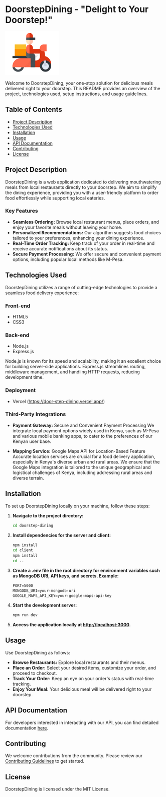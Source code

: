 # DoorstepDining - "Delight to Your Doorstep!"

![DoorstepDining Logo](Logo.png)

Welcome to DoorstepDining, your one-stop solution for delicious meals delivered right to your doorstep. This README provides an overview of the project, technologies used, setup instructions, and usage guidelines.

## Table of Contents
- [Project Description](#project-description)
- [Technologies Used](#technologies-used)
- [Installation](#installation)
- [Usage](#usage)
- [API Documentation](#api-documentation)
- [Contributing](#contributing)
- [License](#license)

## Project Description
DoorstepDining is a web application dedicated to delivering mouthwatering meals from local restaurants directly to your doorstep. We aim to simplify the dining experience, providing you with a user-friendly platform to order food effortlessly while supporting local eateries.

### Key Features
- **Seamless Ordering:** Browse local restaurant menus, place orders, and enjoy your favorite meals without leaving your home.
- **Personalized Recommendations:** Our algorithm suggests food choices tailored to your preferences, enhancing your dining experience.
- **Real-Time Order Tracking:** Keep track of your order in real-time and receive accurate notifications about its status.
- **Secure Payment Processing:** We offer secure and convenient payment options, including popular local methods like M-Pesa.

## Technologies Used
DoorstepDining utilizes a range of cutting-edge technologies to provide a seamless food delivery experience:

### Front-end
- HTML5
- CSS3

### Back-end
- Node.js
- Express.js

Node.js is known for its speed and scalability, making it an excellent choice for building server-side applications. Express.js streamlines routing, middleware management, and handling HTTP requests, reducing development time.

### Deployment
- Vercel (https://door-step-dining.vercel.app/)

### Third-Party Integrations
- **Payment Gateway:** Secure and Convenient Payment Processing
  We integrate local payment options widely used in Kenya, such as M-Pesa and various mobile banking apps, to cater to the preferences of our Kenyan user base.

- **Mapping Service:** Google Maps API for Location-Based Feature
  Accurate location services are crucial for a food delivery application, especially in Kenya's diverse urban and rural areas. We ensure that the Google Maps integration is tailored to the unique geographical and logistical challenges of Kenya, including addressing rural areas and diverse terrain.

## Installation

To set up DoorstepDining locally on your machine, follow these steps:

1. **Navigate to the project directory:**

    ```bash
    cd doorstep-dining
    ```

2. **Install dependencies for the server and client:**

    ```bash
    npm install
    cd client
    npm install
    cd ..
    ```

3. **Create a .env file in the root directory for environment variables such as MongoDB URI, API keys, and secrets. Example:**

    ```env
    PORT=5000
    MONGODB_URI=your-mongodb-uri
    GOOGLE_MAPS_API_KEY=your-google-maps-api-key
    ```

4. **Start the development server:**

    ```bash
    npm run dev
    ```

5. **Access the application locally at [http://localhost:3000](http://localhost:3000).**

## Usage

Use DoorstepDining as follows:

- **Browse Restaurants:** Explore local restaurants and their menus.
- **Place an Order:** Select your desired items, customize your order, and proceed to checkout.
- **Track Your Order:** Keep an eye on your order's status with real-time tracking.
- **Enjoy Your Meal:** Your delicious meal will be delivered right to your doorstep.

## API Documentation

For developers interested in interacting with our API, you can find detailed documentation [here](link-to-your-api-docs).

## Contributing

We welcome contributions from the community. Please review our [Contributing Guidelines](CONTRIBUTING.md) to get started.

## License

DoorstepDining is licensed under the MIT License.

